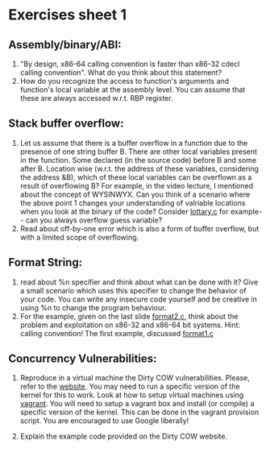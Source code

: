# Exercises sheet 1

## Assembly/binary/ABI:

1. "By design, x86-64 calling convention is faster than x86-32 cdecl calling convention". What do you think about this statement?
2. How do you recognize the access to function's arguments and function's local variable at the assembly level. You can assume that these are always accessed w.r.t. RBP register.  

## Stack buffer overflow:

1. Let us assume that there is a buffer overflow in a function due to the presence of one string buffer B. There are other local variables present in the function. Some declared (in the source code) before B and some after B. Location wise (w.r.t. the address of these variables, considering the address &B), which of these local variables can be overflown as a result of overflowing B? For example, in the video lecture, I mentioned about the concept of WYSINWYX. Can you think of a scenario where the above point 1 changes your understanding of valriable locations when you look at the binary of the code? Consider [lottary.c](../code/lottary.c) for example-- can you always overflow guess variable?
2. Read about off-by-one error which is also a form of buffer overflow, but with a limited scope of overflowing.

## Format String:

1. read about %n specifier and think about what can be done with it? Give a small scenario which uses this specifier to change the behavior of your code. You can write any insecure code yourself and be creative in using %n to change the program behaviour.
2. For the example, given on the last slide [format2.c](../code/format2.c), think about the problem and exploitation on x86-32 and x86-64 bit systems. Hint: calling convention! The first example, discussed [format1.c](../code/format1.c)

## Concurrency Vulnerabilities:

1. Reproduce in a virtual machine the Dirty COW vulnerabilities.
Please, refer to the [website](https://dirtycow.ninja/).
You may need to run a specific version of the kernel for this to work.
Look at how to setup virtual machines using [vagrant](https://learn.hashicorp.com/collections/vagrant/getting-started).
You will need to setup a vagrant box and install (or compile) a specific version of the kernel.
This can be done in the vagrant provision script.
You are encouraged to use Google liberally!

2. Explain the example code provided on the Dirty COW website.
